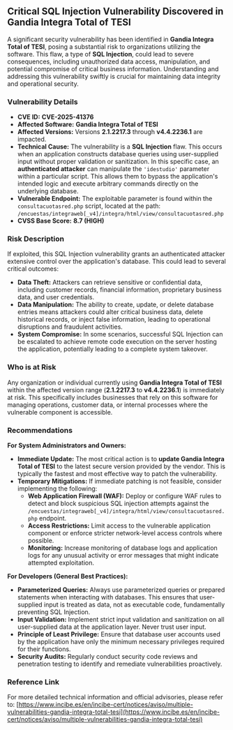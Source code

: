 ## Critical SQL Injection Vulnerability Discovered in Gandia Integra Total of TESI

A significant security vulnerability has been identified in **Gandia Integra Total of TESI**, posing a substantial risk to organizations utilizing the software. This flaw, a type of **SQL Injection**, could lead to severe consequences, including unauthorized data access, manipulation, and potential compromise of critical business information. Understanding and addressing this vulnerability swiftly is crucial for maintaining data integrity and operational security.

### Vulnerability Details

*   **CVE ID:** **CVE-2025-41376**
*   **Affected Software:** **Gandia Integra Total of TESI**
*   **Affected Versions:** Versions **2.1.2217.3** through **v4.4.2236.1** are impacted.
*   **Technical Cause:** The vulnerability is a **SQL Injection** flaw. This occurs when an application constructs database queries using user-supplied input without proper validation or sanitization. In this specific case, an **authenticated attacker** can manipulate the `'idestudio'` parameter within a particular script. This allows them to bypass the application's intended logic and execute arbitrary commands directly on the underlying database.
*   **Vulnerable Endpoint:** The exploitable parameter is found within the `consultacuotasred.php` script, located at the path:
    `/encuestas/integraweb[_v4]/integra/html/view/consultacuotasred.php`
*   **CVSS Base Score:** **8.7 (HIGH)**

### Risk Description

If exploited, this SQL Injection vulnerability grants an authenticated attacker extensive control over the application's database. This could lead to several critical outcomes:

*   **Data Theft:** Attackers can retrieve sensitive or confidential data, including customer records, financial information, proprietary business data, and user credentials.
*   **Data Manipulation:** The ability to create, update, or delete database entries means attackers could alter critical business data, delete historical records, or inject false information, leading to operational disruptions and fraudulent activities.
*   **System Compromise:** In some scenarios, successful SQL Injection can be escalated to achieve remote code execution on the server hosting the application, potentially leading to a complete system takeover.

### Who is at Risk

Any organization or individual currently using **Gandia Integra Total of TESI** within the affected version range (**2.1.2217.3** to **v4.4.2236.1**) is immediately at risk. This specifically includes businesses that rely on this software for managing operations, customer data, or internal processes where the vulnerable component is accessible.

### Recommendations

**For System Administrators and Owners:**

*   **Immediate Update:** The most critical action is to **update Gandia Integra Total of TESI** to the latest secure version provided by the vendor. This is typically the fastest and most effective way to patch the vulnerability.
*   **Temporary Mitigations:** If immediate patching is not feasible, consider implementing the following:
    *   **Web Application Firewall (WAF):** Deploy or configure WAF rules to detect and block suspicious SQL injection attempts against the `/encuestas/integraweb[_v4]/integra/html/view/consultacuotasred.php` endpoint.
    *   **Access Restrictions:** Limit access to the vulnerable application component or enforce stricter network-level access controls where possible.
    *   **Monitoring:** Increase monitoring of database logs and application logs for any unusual activity or error messages that might indicate attempted exploitation.

**For Developers (General Best Practices):**

*   **Parameterized Queries:** Always use parameterized queries or prepared statements when interacting with databases. This ensures that user-supplied input is treated as data, not as executable code, fundamentally preventing SQL Injection.
*   **Input Validation:** Implement strict input validation and sanitization on all user-supplied data at the application layer. Never trust user input.
*   **Principle of Least Privilege:** Ensure that database user accounts used by the application have only the minimum necessary privileges required for their functions.
*   **Security Audits:** Regularly conduct security code reviews and penetration testing to identify and remediate vulnerabilities proactively.

### Reference Link

For more detailed technical information and official advisories, please refer to:
[https://www.incibe.es/en/incibe-cert/notices/aviso/multiple-vulnerabilities-gandia-integra-total-tesi](https://www.incibe.es/en/incibe-cert/notices/aviso/multiple-vulnerabilities-gandia-integra-total-tesi)
